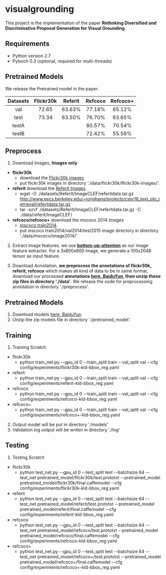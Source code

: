 # visualgrounding

This project is the implementation of the paper **Rethnking Diversified and Discriminative Proposal Generation for Visual Grounding**.

## Requirements
- Python version 2.7
- Pytorch 0.3 (optional, required for multi-threads)

## Pretrained Models

We release the Pretrained model in the paper. 

|   Datasets    | Flickr30k | Referit | Refcoco  | Refcoco+ |
|:-----------------:|:-----------------:|:-----------------:|:-----------------:|:-----------------:|
| val   | 72.65   | 63.63%  | 77.18%  | 65.12%  |
| test  | 73.34   | 63.50%  | 76.70%  | 63.65%  |
| testA |         |         | 80.57%  | 70.54%  |
| testB |         |         | 72.42%  | 55.59%  |

## Preprocess
1. Download Images, **Images only**
  - **flickr30k** 
    - download the [Flickr30k images](https://drive.google.com/file/d/0B_PL6p-5reUAZEM4MmRQQ2VVSlk/view?usp=sharing)
    - put flickr30k images in directory './data/flickr30k/flickr30k-images/'.
  - **referit** download the [Referit Images](https://github.com/ronghanghu/natural-language-object-retrieval/blob/master/datasets/download_referit_dataset.sh).
    - wget -O ./datasets/ReferIt/ImageCLEF/referitdata.tar.gz http://www.eecs.berkeley.edu/~ronghang/projects/cvpr16_text_obj_retrieval/referitdata.tar.gz
    - tar -xzvf ./datasets/ReferIt/ImageCLEF/referitdata.tar.gz -C ./data/referit/ImageCLEF/
  - **refcoco/refcoco+** download the *mscoco 2014 Images*
    - [mscoco train2014](http://images.cocodataset.org/zips/train2014.zip).
    - put mscoco train2014/val2014/test2015 image directory in directory './data/mscoco/image2014/'

2. Extract image features, we use [**bottom-up-attention**](https://github.com/peteanderson80/bottom-up-attention) as our image feature extractor. For a 3x800x800 image, we generate a 100x2048 tensor as input feature.

3. Download Annotation, **we preprocess the annotations of flickr30k, referit, refcoco** which makes all kind of data to be in same format, download our processed **annotations [here, BaiduYun](https://pan.baidu.com/s/1Qd2O9Zp5OzaGqPhEENCA2A), then unzip these zip files in directory './data'**. We release the code for preprocessing annotation in directory './preprocess'.


## Pretrained Models
1. Download models [here, BaiduYun](https://pan.baidu.com/s/1QiLu28UoOePCHe2W_2gNVA)
2. Unzip the zip models file in directory './pretrained_model'.

## Training
1. Training Scratch
  - flickr30k
    - python train_net.py --gpu_id 0 --train_split train --val_split val --cfg config/experiments/flickr30k-kld-bbox_reg.yaml
  - referit
    - python train_net.py --gpu_id 0 --train_split train --val_split val --cfg config/experiments/referit-kld-bbox_reg.yaml
  - refcoco
    - python train_net.py --gpu_id 0 --train_split train --val_split val --cfg config/experiments/refcoco-kld-bbox_reg.yaml
  - refcoco+
    - python train_net.py --gpu_id 0 --train_split train --val_split val --cfg config/experiments/refcoco+-kld-bbox_reg.yaml
2. Output model will be put in directory './models'
3. Validation log output will be writen in directory './log'

## Testing
1. Testing Scratch
  - flickr30k
    - python test_net.py --gpu_id 0 --test_split test --batchsize 64 --test_net pretrained_model/flickr30k/test.prototxt --pretrained_model pretrained_model/flickr30k/final.caffemodel --cfg config/experiments/flickr30k-kld-bbox_reg.yaml
  - referit
    - python test_net.py --gpu_id 0 --test_split test --batchsize 64 --test_net pretrained_model/referit/test.prototxt --pretrained_model pretrained_model/referit/final.caffemodel --cfg config/experiments/referit-kld-bbox_reg.yaml
  - refcoco
    - python test_net.py --gpu_id 0 --test_split test --batchsize 64 --test_net pretrained_model/refcoco/test.prototxt --pretrained_model pretrained_model/refcoco/final.caffemodel --cfg config/experiments/refcoco-kld-bbox_reg.yaml
  - refcoco+
    - python test_net.py --gpu_id 0 --test_split test --batchsize 64 --test_net pretrained_model/refcoco+/test.prototxt --pretrained_model pretrained_model/refcoco+/final.caffemodel --cfg config/experiments/refcoco+-kld-bbox_reg.yaml
